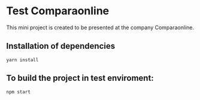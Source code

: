 Test Comparaonline
=========================

This mini project is created to be presented at the company Comparaonline.

## Installation of dependencies

```
yarn install
```

## To build the project in test enviroment:

```
npm start
```

